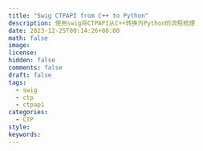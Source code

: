 ```yaml
---
title: "Swig CTPAPI from C++ to Python"
description: 使用swig将CTPAPI从C++转换为Python的流程梳理
date: 2023-12-25T00:14:26+08:00
math: false
image: 
license: 
hidden: false
comments: false
draft: false
tags:
  - swig
  - ctp
  - ctpapi
categories:
  - CTP
style:
keywords:
---
```

